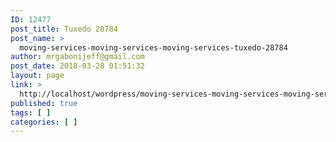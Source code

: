 ```yaml
---
ID: 12477
post_title: Tuxedo 28784
post_name: >
  moving-services-moving-services-moving-services-tuxedo-28784
author: mrgabonijeff@gmail.com
post_date: 2018-03-28 01:51:32
layout: page
link: >
  http://localhost/wordpress/moving-services-moving-services-moving-services-tuxedo-28784/
published: true
tags: [ ]
categories: [ ]
---
```

